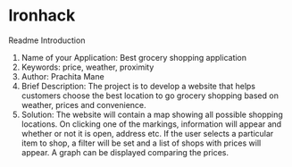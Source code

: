 # Ironhack
Readme Introduction
1.	Name of your Application: Best grocery shopping application
2.	Keywords: price, weather, proximity
3.	Author: Prachita Mane
4.	Brief Description: The project is to develop a website that helps customers choose the best location to go grocery shopping based on weather, prices and convenience.
5.	Solution: The website will contain a map showing all possible shopping locations. On clicking one of the markings, information will appear and whether or not it is open, address etc. If the user selects a particular item to shop, a filter will be set and a list of shops with prices will appear. A graph can be displayed comparing the prices.
